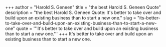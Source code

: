 +++
author = "Harold S. Geneen"
title = "the best Harold S. Geneen Quote"
description = "the best Harold S. Geneen Quote: It's better to take over and build upon an existing business than to start a new one."
slug = "its-better-to-take-over-and-build-upon-an-existing-business-than-to-start-a-new-one"
quote = '''It's better to take over and build upon an existing business than to start a new one.'''
+++
It's better to take over and build upon an existing business than to start a new one.
